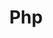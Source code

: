 ---
title: Php
slug: php
description: لغة برمجة نصية صممت أساسا من أجل تطوير وبرمجة تطبيقات الويب.
icon: name.png
cover: php.png
extends: _layouts.category
section: body
---